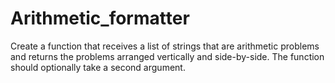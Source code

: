 # Arithmetic_formatter
Create a function that receives a list of strings that are arithmetic problems and returns the problems arranged vertically and side-by-side. The function should optionally take a second argument.
